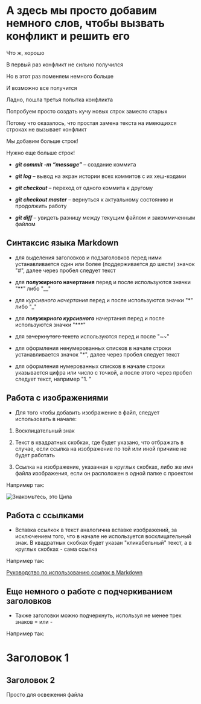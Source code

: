 # **А здесь мы просто добавим немного слов, чтобы вызвать конфликт и решить его**

Что ж, хорошо

В первый раз конфликт не сильно получился

Но в этот раз поменяем немного больше

И возможно все получится

Ладно, пошла третья попытка конфликта

Попробуем просто создать кучу новых строк заместо старых

Потому что оказалось, что простая замена текста на имеющихся строках не вызывает конфликт

Мы добавим больше строк!

Нужно еще больше строк!

* ***git commit -m “message”*** – создание коммита

* ***git log*** – вывод на экран истории всех коммитов с их хеш-кодами

* ***git checkout*** – переход от одного коммита к другому

* ***git checkout master*** – вернуться к актуальному состоянию и продолжить работу

* ***git diff*** – увидеть разницу между текущим файлом и закоммиченным файлом

## Синтаксис языка Markdown

* для выделения заголовков и подзаголовков перед ними устанавливается один или более (поддерживается до шести) значок "#", далее через пробел следует текст

* для **полужирного начертания** перед и после используются значки "**" либо "__"

* для *курсивного начертания* перед и после используются значки "*" либо "_"

* для ***полужирного курсивного*** начертания перед и после используются значки "***"

* для ~~зачеркнутого текста~~ используются перед и после "~~"

* для оформления ненумерованных списков в начале строки устанавливается значок "*", далее через пробел следует текст

* для оформления нумерованных списков в начале строки указывается цифра или число с точкой, а после этого через пробел следует текст, например "1. "

## Работа с изображениями

* Для того чтобы добавить изображение в файл, следует использовать в начале:

1. Восклицательный знак

2. Текст в квадратных скобках, где будет указано, что отбражать в случае, если ссылка на изображение по той или иной причине не будет работать

3. Ссылка на изображение, указанная в круглых скобках, либо же имя файла изображения, если он расположен в одной папке с проектом

Например так:

![Знакомьтесь, это Цила](Priscilla.jpg)

## Работа с ссылками

* Вставка ссылкок в текст аналогична вставке изображений, за исключением того, что в начале не используется восклицательный знак. В квадратных скобках будет указан "кликабельный" текст, а в круглых скобках - сама ссылка

Например так:

[Руководство по использованию ссылок в Markdown](https://learn.microsoft.com/ru-ru/contribute/how-to-write-links)

## Еще немного о работе с подчеркиванием заголовков

* Также заголовки можно подчеркнуть, используя не менее трех знаков = или -

Например так:

Заголовок 1
===

Заголовок 2
---
Просто для освежения файла
